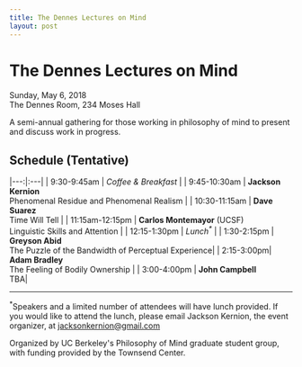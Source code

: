 ```yaml
---
title: The Dennes Lectures on Mind
layout: post
---
```


# The Dennes Lectures on Mind  
<i class="fa-calendar"></i> Sunday, May 6, 2018  
<i class="fa-map-marker"></i> The Dennes Room, 234 Moses Hall

A semi-annual gathering for those working in philosophy of mind to present and discuss work in progress. 

## Schedule (Tentative)

|---:|:---|
| 9:30-9:45am | *Coffee & Breakfast* |
| 9:45-10:30am | **Jackson Kernion** <br/> Phenomenal Residue and Phenomenal Realism |
| 10:30-11:15am | **Dave Suarez** <br/> Time Will Tell |
| 11:15am-12:15pm | **Carlos Montemayor** (UCSF) <br/> Linguistic Skills and Attention |
| 12:15-1:30pm | _Lunch<sup>*</sup>_ |
| 1:30-2:15pm | **Greyson Abid** <br/> The Puzzle of the Bandwidth of Perceptual Experience|
| 2:15-3:00pm| **Adam Bradley** <br/> The Feeling of Bodily Ownership |
| 3:00-4:00pm |  **John Campbell** <br/> TBA|

---

<sup>*</sup>Speakers and a limited number of attendees will have lunch provided. If you would like to attend the lunch, please email Jackson Kernion, the event organizer, at jacksonkernion@gmail.com

Organized by UC Berkeley's Philosophy of Mind graduate student group, with funding provided by the Townsend Center.

